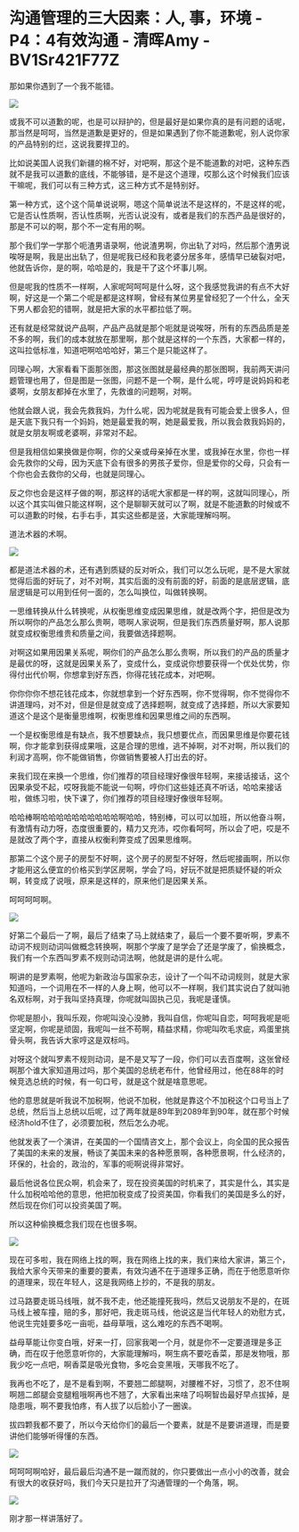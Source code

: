 # 沟通管理的三大因素：人, 事，环境 - P4：4有效沟通 - 清晖Amy - BV1Sr421F77Z

那如果你遇到了一个我不能错。

![](img/bdbbbf2586bbe615d38756006eb22659_1.png)

或我不可以道歉的呢，也是可以辩护的，但是最好是如果你真的是有问题的话呢，那当然是呵呵，当然是道歉是更好的，但是如果遇到了你不能道歉呢，别人说你家的产品特别的烂，这说我要捍卫的。

比如说美国人说我们新疆的棉不好，对吧啊，那这个是不能道歉的对吧，这种东西就不是我可以道歉的底线，不能够错，是不是这个道理，哎那么这个时候我们应该干嘛呢，我们可以有三种方式，这三种方式不是特别好。

第一种方式，这个这个简单说说啊，嗯这个简单说法不是这样的，不是这样的呢，它是否认性质啊，否认性质啊，光否认说没有，或者是我们的东西产品是很好的，那是不可以的啊，那个不一定有用的啊。

那个我们学一学那个呃渣男语录啊，他说渣男啊，你出轨了对吗，然后那个渣男说唉呀是啊，我是出出轨了，但是呢我已经和我老婆分居多年，感情早已破裂对吧，他就告诉你，是的啊，哈哈是的，我是干了这个坏事儿啊。

但是呢我的性质不一样啊，人家呢呵呵呵是什么呀，这个我感觉我讲的有点不大好啊，好这是一个第二个呢是都是这样啊，曾经有某位男星曾经犯了一个什么，全天下男人都会犯的错啊，就是把大家的水平都拉低了啊。

还有就是经常就说产品啊，产品产品就是那个呃就是说唉呀，所有的东西品质是差不多的啊，我们的成本就放在那里啊，那个就是这样的一个东西，大家都一样的，这叫拉低标准，知道吧啊哈哈哈好，第三个是只能这样了。

同理心啊，大家看看下面那张图，那这张图就是最经典的那张图啊，我前两天讲问题管理也用了，但是图是一张图，问题不是一个啊，是什么呢，哼哼是说妈妈和老婆啊，女朋友都掉在水里了，先救谁的问题啊，对啊。

他就会跟人说，我会先救我妈，为什么呢，因为呢就是我有可能会爱上很多人，但是天底下我只有一个妈妈，她是最爱我的啊，她是最爱我，所以我会救我妈妈的，就是女朋友啊或老婆啊，非常对不起。

但是我相信如果换做是你啊，你的父亲或母亲掉在水里，或我掉在水里，你也一样会先救你的父母，因为天底下会有很多的男孩子爱你，但是爱你的父母，只会有一个你也会去救你的父母，也就是同理心。

反之你也会是这样子做的啊，那这样的话呢大家都是一样的啊，这就叫同理心，所以这个其实叫做只能这样啊，这个是聊聊天就可以了啊，就是不能道歉的时候或不可以道歉的时候，右手右手，其实这些都是竖，大家能理解吗啊。

道法术器的术啊。

![](img/bdbbbf2586bbe615d38756006eb22659_3.png)

都是道法术器的术，还有遇到质疑的反对听众，我们可以怎么玩呢，是不是大家就觉得后面的好玩了，对不对啊，其实后面的没有前面的好，前面的是底层逻辑，底层逻辑是可以用到任何一面的，怎么叫换位，叫做转换啊。

一思维转换从什么转换呢，从权衡思维变成因果思维，就是改两个字，把但是改为所以啊你的产品怎么那么贵啊，嗯啊人家说啊，但是我们东西质量好啊，那人说那就变成权衡思维贵和质量之间，我要做选择题啊。

对啊这如果用因果关系呢，啊你们的产品怎么那么贵啊，所以我们的产品的质量才是最优的呀，这就是因果关系了，变成什么，变成说你想要获得一个优处优势，你得付出代价啊，你想拿到好东西，你得花钱花成本，对吧啊。

你你你你不想花钱花成本，你就想拿到一个好东西啊，你不觉得啊，你不觉得你不讲道理吗，对不对，但是但是就变成了选择题啊，就变成了选择题，所以大家要知道这个是这个是衡量思维啊，权衡思维和因果思维之间的东西啊。

一个是权衡思维是有缺点，我不想要缺点，我只想要优点，而因果思维是你要花钱啊，你才能拿到获得成果哦，这是合理的思维，逃不掉啊，对不对啊，所以我们的利润才高啊，你不能做销售，你做销售要被人打出去的好。

来我们现在来换一个思维，你们推荐的项目经理好像很年轻啊，来接话接话，这个因果承受不起，哎呀我能不能说一句啊，哼你们这些娃还真不听话，哈哈来接话啦，做练习啦，快下课了，你们推荐的项目经理好像很年轻啊。

哈哈棒啊哈哈哈哈哈哈哈哈哈哈啊哈哈，特别棒，可以可以加班，所以他奋斗啊，有激情有动力呀，态度很重要的，精力又充沛，哎你看呵呵，所以会了吧，哎是不是就改了两个字，直接从权衡利弊变成了因果思维啊。

那第二个这个房子的房型不好啊，这个房子的房型不好呀，然后呢接画啊，所以你才能用这么便宜的价格买到学区房啊，学会了吗，好玩不就是把质疑怀疑的听众啊，转变成了说哦，原来是这样的，原来他们是因果关系。

呵呵呵呵啊。

![](img/bdbbbf2586bbe615d38756006eb22659_5.png)

好第二个最后一了啊，最后了结束了马上就结束了，最后一个要不要听啊，罗素不动词不规则动词叫做概念转换啊，啊那个学废了是学会了还是学废了，偷换概念，我们有一个东西叫罗素不规则动词法啊，他就是讲的是什么呢。

啊讲的是罗素啊，他呢为新政治与国家杂志，设计了一个叫不动词规则，就是大家知道吗，一个词用在不一样的人身上啊，他可以不一样啊，我们其实说白了就叫驰名双标啊，对于我叫坚持真理，你呢就叫固执己见，我呢是谨慎。

你呢是胆小，我叫乐观，你呢叫没心没肺，我叫自信，你呢叫自恋，呵呵我呢是呃坚定啊，你呢是顽固，我呢叫一丝不苟啊，精益求精，你呢叫吹毛求疵，鸡蛋里挑骨头啊，我告诉大家哼这是双标吗。

对呀这个就叫罗素不规则动词，是不是又写了一段，你们可以去百度啊，这张曾经啊那个谁大家知道用过吗，那个美国的总统老布什，他曾经用过，他在88年的时候竞选总统的时候，有一句口号，就是这个就是啥意思呢。

他的意思就是听我说不加税啊，他说不加税，他就是靠这个不加税这个口号当上了总统，然后当上总统以后呢，过了两年就是89年到2089年到90年，就在那个时候经济hold不住了，必须要加税，然后怎么办呢。

他就发表了一个演讲，在美国的一个国情咨文上，那个会议上，向全国的民众报告了美国的未来的发展，畅谈了美国未来的各种愿景啊，各种愿景啊，什么经济的，环保的，社会的，政治的，军事的呃啊说得非常好。

最后他说各位民众啊，机会来了，现在投资美国的时机来了，其实是什么，其实是什么加税哈哈他的意思，他把加税变成了投资美国，你看我们的美国是多么的好，然后现在你们可以投资美国了啊。

所以这种偷换概念我们现在也很多啊。

![](img/bdbbbf2586bbe615d38756006eb22659_7.png)

现在可多啦，我在网络上找的啊，我在网络上找的来，我们来给大家讲，第三个，我给大家今天带来的重要的要素，有效沟通不在于道理多正确，而在于他愿意听你的道理来，现在年轻人，这是我网络上抄的，不是我的朋友。

过马路要走斑马线哦，就不我不走，他还能撞死我吗，然后又说朋友不是的，在斑马线上被车撞，赔的多，那好吧，我走斑马线，他说这是当代年轻人的劝慰方式，他说生完娃要多吃一亩呃，益母草哦，这么难吃的东西不喝啊。

益母草能让你变白哦，好来一打，回家我喝一个月，就是你不一定要道理是多正确，而在叹于他愿意听你的，大家能理解吗，啊生病不要吃香菜，那是发物哦，那我少吃一点吧，啊香菜是吸光食物，多吃会变黑哦，天哪我不吃了。

我再也不吃了，是不是看到啊，不要翘二郎腿啊，对腰椎不好，习惯了，忍不住啊啊翘二郎腿会变腿粗哦啊再也不翘了，大家看出来啥了吗啊智齿最好早点拔掉，是隐患哦，啊不要我怕疼，有人拔了以后脸小了一圈诶。

拔四颗我都不要了，所以今天给你们的最后一个要素，就是不是要讲道理，而是要讲他们能够听得懂的东西。

![](img/bdbbbf2586bbe615d38756006eb22659_9.png)

呵呵呵啊哈好，最后最后沟通不是一蹴而就的，你只要做出一点小小的改善，就会有很大的收获好吗，我们今天只是拉开了沟通管理的一个角落，啊。



![](img/bdbbbf2586bbe615d38756006eb22659_11.png)

刚才那一样讲落好了。